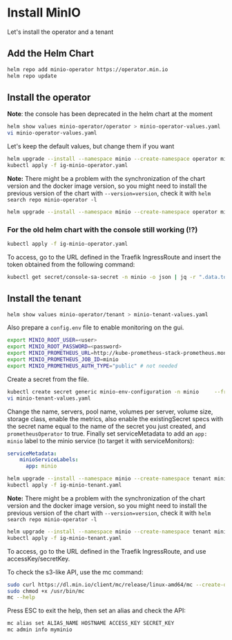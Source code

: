 # Install MinIO

Let's install the operator and a tenant

## Add the Helm Chart

```bash
helm repo add minio-operator https://operator.min.io
helm repo update
```

## Install the operator

**Note**: the console has been deprecated in the helm chart at the moment

```bash
helm show values minio-operator/operator > minio-operator-values.yaml
vi minio-operator-values.yaml
```

Let's keep the default values, but change them if you want

```bash
helm upgrade --install --namespace minio --create-namespace operator minio-operator/operator --values minio-operator-values.yaml
kubectl apply -f ig-minio-operator.yaml
```

**Note:** There might be a problem with the synchronization of the chart version and the docker image version, so you might need to install the previous version of the chart with `--version=version`, check it with `helm search repo minio-operator -l`

```bash
helm upgrade --install --namespace minio --create-namespace operator minio-operator/operator --version <old-chart-version>
```

### For the old helm chart with the console still working (!?)

```bash
kubectl apply -f ig-minio-operator.yaml
```

To access, go to the URL defined in the Traefik IngressRoute and insert the token obtained from the following command:

```bash
kubectl get secret/console-sa-secret -n minio -o json | jq -r ".data.token" | base64 -d
```

## Install the tenant

```bash
helm show values minio-operator/tenant > minio-tenant-values.yaml
```

Also prepare a `config.env` file to enable monitoring on the gui.

```bash
export MINIO_ROOT_USER=<user>
export MINIO_ROOT_PASSWORD=<password>
export MINIO_PROMETHEUS_URL=http://kube-prometheus-stack-prometheus.monitoring.svc.cluster.local:9090
export MINIO_PROMETHEUS_JOB_ID=minio
export MINIO_PROMETHEUS_AUTH_TYPE="public" # not needed
```

Create a secret from the file.

```bash
kubectl create secret generic minio-env-configuration -n minio     --from-file=./config.env
vi minio-tenant-values.yaml
```

Change the name, servers, pool name, volumes per server, volume size, storage class, enable the metrics, also enable the existingSecret specs with the secret name equal to the name of the secret you just created, and `prometheusOperator` to true.
Finally set serviceMetadata to add an `app: minio` label to the minio service (to target it with serviceMonitors):

```yaml
serviceMetadata:
    minioServiceLabels:
      app: minio
```

```bash
helm upgrade --install --namespace minio --create-namespace tenant minio-operator/tenant --values minio-tenant-values.yaml
kubectl apply -f ig-minio-tenant.yaml
```

**Note:** There might be a problem with the synchronization of the chart version and the docker image version, so you might need to install the previous version of the chart with `--version=version`, check it with `helm search repo minio-operator -l`

```bash
helm upgrade --install --namespace minio --create-namespace tenant minio-operator/tenant  --values minio-tenant.yaml --version <old-chart-version>
kubectl apply -f ig-minio-tenant.yaml
```

To access, go to the URL defined in the Traefik IngressRoute, and use accessKey/secretKey.

To check the s3-like API, use the mc command:

```bash
sudo curl https://dl.min.io/client/mc/release/linux-amd64/mc --create-dirs -o /usr/bin/mc
sudo chmod +x /usr/bin/mc
mc --help
```

Press ESC to exit the help, then set an alias and check the API:

```bash
mc alias set ALIAS_NAME HOSTNAME ACCESS_KEY SECRET_KEY
mc admin info myminio
```
